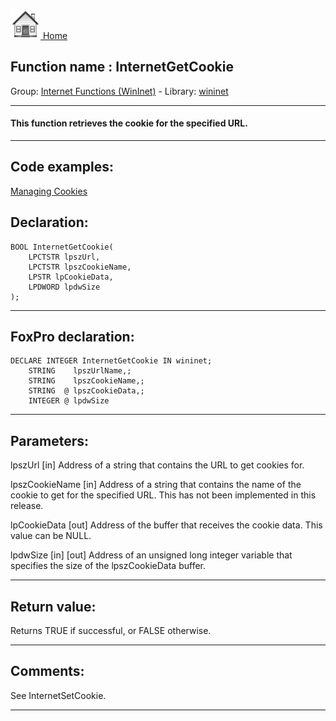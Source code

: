 [<img src="../../images/home.png"> Home ](https://github.com/VFPX/Win32API)  

## Function name : InternetGetCookie
Group: [Internet Functions (WinInet)](../../functions_group.md#Internet_Functions_(WinInet))  -  Library: [wininet](../../libraries.md#wininet)  
***  


#### This function retrieves the cookie for the specified URL.
***  


## Code examples:
[Managing Cookies](../../samples/sample_186.md)  

## Declaration:
```foxpro  
BOOL InternetGetCookie(
	LPCTSTR lpszUrl,
	LPCTSTR lpszCookieName,
	LPSTR lpCookieData,
	LPDWORD lpdwSize
);  
```  
***  


## FoxPro declaration:
```foxpro  
DECLARE INTEGER InternetGetCookie IN wininet;
	STRING    lpszUrlName,;
	STRING    lpszCookieName,;
	STRING  @ lpszCookieData,;
	INTEGER @ lpdwSize  
```  
***  


## Parameters:
lpszUrl 
[in] Address of a string that contains the URL to get cookies for. 

lpszCookieName 
[in] Address of a string that contains the name of the cookie to get for the specified URL. This has not been implemented in this release. 

lpCookieData 
[out] Address of the buffer that receives the cookie data. This value can be NULL. 

lpdwSize 
[in] [out] Address of an unsigned long integer variable that specifies the size of the lpszCookieData buffer.   
***  


## Return value:
Returns TRUE if successful, or FALSE otherwise.  
***  


## Comments:
See InternetSetCookie.  
  
***  

